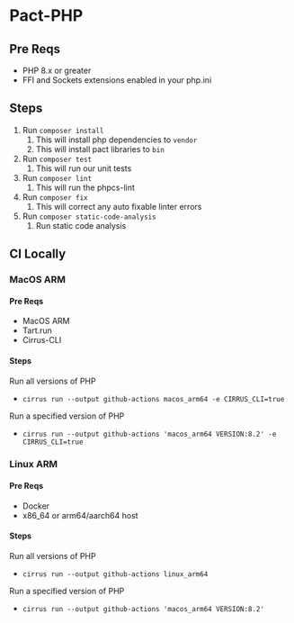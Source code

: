 # Pact-PHP

## Pre Reqs

- PHP 8.x or greater
- FFI and Sockets extensions enabled in your php.ini

## Steps

1. Run `composer install`
   1. This will install php dependencies to `vendor`
   2. This will install pact libraries to `bin`
2. Run `composer test`
   1. This will run our unit tests
3. Run `composer lint`
   1. This will run the phpcs-lint
4. Run `composer fix`
   1. This will correct any auto fixable linter errors
5. Run `composer static-code-analysis`
   1. Run static code analysis

## CI Locally

### MacOS ARM

#### Pre Reqs

- MacOS ARM
- Tart.run
- Cirrus-CLI

#### Steps

Run all versions of PHP

- `cirrus run --output github-actions macos_arm64 -e CIRRUS_CLI=true`

Run a specified version of PHP

- `cirrus run --output github-actions 'macos_arm64 VERSION:8.2' -e CIRRUS_CLI=true`

### Linux ARM

#### Pre Reqs

- Docker
- x86_64 or arm64/aarch64 host

#### Steps

Run all versions of PHP

- `cirrus run --output github-actions linux_arm64`

Run a specified version of PHP

- `cirrus run --output github-actions 'macos_arm64 VERSION:8.2'`